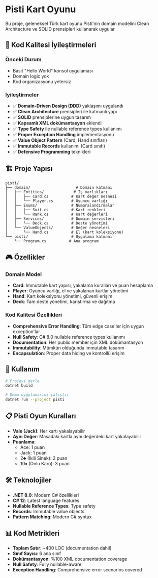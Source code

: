 # Pisti Kart Oyunu

Bu proje, geleneksel Türk kart oyunu Pisti'nin domain modelini Clean Architecture ve SOLID prensipleri kullanarak uygular.

## 🎯 Kod Kalitesi İyileştirmeleri

### Önceki Durum
- Basit "Hello World" konsol uygulaması
- Domain logic yok
- Kod organizasyonu yetersiz

### İyileştirmeler
- ✅ **Domain-Driven Design (DDD)** yaklaşımı uygulandı
- ✅ **Clean Architecture** prensipleri ile katmanlı yapı
- ✅ **SOLID** prensiplerine uygun tasarım
- ✅ **Kapsamlı XML dokümantasyon** eklendi  
- ✅ **Type Safety** ile nullable reference types kullanımı
- ✅ **Proper Exception Handling** implementasyonu
- ✅ **Value Object Pattern** (Card, Hand sınıfları)
- ✅ **Immutable Records** kullanımı (Card sınıfı)
- ✅ **Defensive Programming** teknikleri

## 🏗️ Proje Yapısı

```
pisti/
├── domain/                    # Domain katmanı
│   ├── Entities/             # İş varlıkları
│   │   ├── Card.cs          # Kart değer nesnesi
│   │   └── Player.cs        # Oyuncu varlığı
│   ├── Enums/               # Numaralandırmalar
│   │   ├── Suit.cs          # Kart renkleri
│   │   └── Rank.cs          # Kart değerleri
│   ├── Services/            # Domain servisleri
│   │   └── Deck.cs          # Deste yönetimi
│   └── ValueObjects/        # Değer nesneleri
│       └── Hand.cs          # El (kart koleksiyonu)
└── pisti/                   # Uygulama katmanı
    └── Program.cs          # Ana program
```

## 🎮 Özellikler

### Domain Model
- **Card**: Immutable kart yapısı, yakalama kuralları ve puan hesaplama
- **Player**: Oyuncu varlığı, el ve yakalanan kartlar yönetimi  
- **Hand**: Kart koleksiyonu yönetimi, güvenli erişim
- **Deck**: Tam deste yönetimi, karıştırma ve dağıtma

### Kod Kalitesi Özellikleri
- **Comprehensive Error Handling**: Tüm edge case'ler için uygun exception'lar
- **Null Safety**: C# 8.0 nullable reference types kullanımı
- **Documentation**: Her public member için XML dokümantasyon
- **Immutability**: Mümkün olduğunda immutable tasarım
- **Encapsulation**: Proper data hiding ve kontrollü erişim

## 🚀 Kullanım

```bash
# Projeyi derle
dotnet build

# Demo uygulamasını çalıştır
dotnet run --project pisti
```

## 📋 Pisti Oyun Kuralları

- **Vale (Jack)**: Her kartı yakalayabilir
- **Aynı Değer**: Masadaki kartla aynı değerdeki kart yakalayabilir
- **Puanlama**:
  - Ace: 1 puan
  - Jack: 1 puan  
  - 2♣ (İkili Sinek): 2 puan
  - 10♦ (Onlu Karo): 3 puan

## 🛠️ Teknolojiler

- **.NET 8.0**: Modern C# özellikleri
- **C# 12**: Latest language features
- **Nullable Reference Types**: Type safety
- **Records**: Immutable value objects
- **Pattern Matching**: Modern C# syntax

## 📊 Kod Metrikleri

- **Toplam Satır**: ~400 LOC (documentation dahil)
- **Sınıf Sayısı**: 6 ana sınıf
- **Dokümantasyon**: %100 XML documentation coverage
- **Null Safety**: Fully nullable-aware
- **Exception Handling**: Comprehensive error scenarios covered